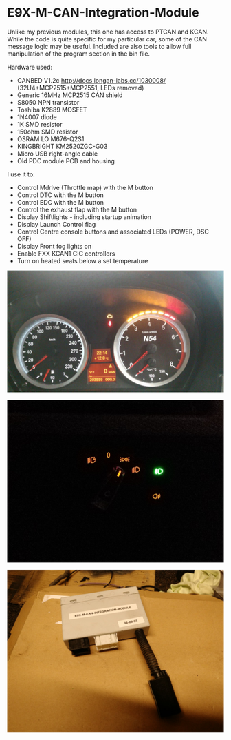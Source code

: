 # E9X-M-CAN-Integration-Module
 
Unlike my previous modules, this one has access to PTCAN and KCAN. While the code is quite specific for my particular car, some of the CAN message logic may be useful.
Included are also tools to allow full manipulation of the program section in the bin file.


Hardware used: 
* CANBED V1.2c http://docs.longan-labs.cc/1030008/ (32U4+MCP2515+MCP2551, LEDs removed) 
* Generic 16MHz MCP2515 CAN shield
* S8050 NPN transistor
* Toshiba K2889 MOSFET
* 1N4007 diode
* 1K SMD resistor
* 150ohm SMD resistor
* OSRAM LO M676-Q2S1
* KINGBRIGHT KM2520ZGC-G03
* Micro USB right-angle cable
* Old PDC module PCB and housing



I use it to:

* Control Mdrive (Throttle map) with the M button
* Control DTC with the M button
* Control EDC with the M button
* Control the exhaust flap with the M button
* Display Shiftlights - including startup animation
* Display Launch Control flag
* Control Centre console buttons and associated LEDs (POWER, DSC OFF)
* Display Front fog lights on
* Enable FXX KCAN1 CIC controllers
* Turn on heated seats below a set temperature


![shiftlights](img/shiftlight.jpg "shiftlights")

![fog](img/fog/indicatoron.jpg "fog")

![case](img/case.jpg "case")

